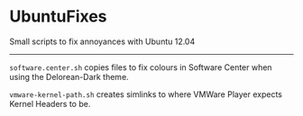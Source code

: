 UbuntuFixes
===========

Small scripts to fix annoyances with Ubuntu 12.04

***

`software.center.sh` copies files to fix colours in Software Center when using the Delorean-Dark theme.

`vmware-kernel-path.sh` creates simlinks to where VMWare Player expects Kernel Headers to be.
